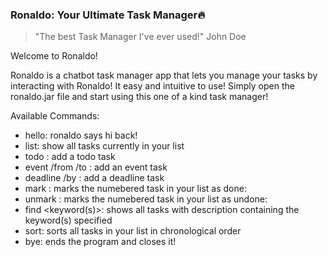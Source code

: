 ### Ronaldo: Your Ultimate Task Manager🔥

> "The best Task Manager I've ever used!" John Doe

Welcome to Ronaldo!

Ronaldo is a chatbot task manager app that lets you manage your tasks by interacting with Ronaldo! It easy and intuitive to use!
Simply open the ronaldo.jar file and start using this one of a kind task manager!

Available Commands:
- hello: ronaldo says hi back!
- list: show all tasks currently in your list
- todo <description>: add a todo task
- event <decription> /from <startdate in YYYY-MM-DD> /to <enddate in YYYY-MM-DD>: add an event task
- deadline <description> /by <date in YYYY-MM-DD>: add a deadline task
- mark <index>: marks the numebered task in your list as done:
- unmark <index>: marks the numebered task in your list as undone:
- find <keyword(s)>: shows all tasks with description containing the keyword(s) specified
- sort: sorts all tasks in your list in chronological order
- bye: ends the program and closes it!